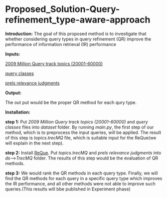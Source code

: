 #  Proposed_Solution-Query-refinement_type-aware-approach

**Introduction:**
The goal of this proposed method is to investigate that whether considering query types in query refinement (QR) improve the performance of information retrieval (IR) performance

**Inputs:**

[2009 Million Query track topics (20001-60000)](https://trec.nist.gov/data/million.query09.html)

[query classes](https://trec.nist.gov/data/million.query09.html)

[prels relevance judgments](https://trec.nist.gov/data/million.query09.html)

**Output:**

The out put would be the proper QR method for each qury type.

**Installation:**

**step 1:** Put *2009 Million Query track topics (20001-60000)* and *query classes* files into *dataset* folder. By running *main.py*, the first step of our method, which is to preprocess the input queries, will be applied. The result of this step is *topics.trecMQ* file, which is suitable input for the ReQue(we will explain in the next step).

**step 2:** Install [ReQue](https://github.com/fani-lab/ReQue). Put *topics.trecMQ* and *prels relevance judgments* into *ds*-->*TrecMQ* folder. The results of this step would be the evaluation of QR methods.

**step 3:** We would rank the QR methods in each query type. Finally, we will find the QR methods for each query in a specific query type which improves the IR performance, and all other methods were not able to improve such queries.(This results will bbe published in Experiment phase)
